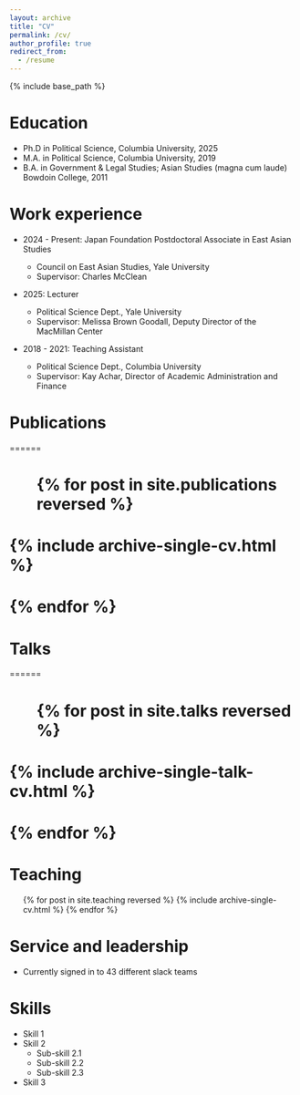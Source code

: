 ```yaml
---
layout: archive
title: "CV"
permalink: /cv/
author_profile: true
redirect_from:
  - /resume
---
```


{% include base_path %}

Education
======
* Ph.D in Political Science, Columbia University, 2025
* M.A. in Political Science, Columbia University, 2019
* B.A. in Government & Legal Studies; Asian Studies (magna cum laude) Bowdoin College, 2011

Work experience
======
* 2024 - Present: Japan Foundation Postdoctoral Associate in East Asian Studies
  * Council on East Asian Studies, Yale University
  * Supervisor: Charles McClean

* 2025: Lecturer
  * Political Science Dept., Yale University
  * Supervisor: Melissa Brown Goodall, Deputy Director of the MacMillan Center

* 2018 - 2021: Teaching Assistant
  * Political Science Dept., Columbia University
  * Supervisor: Kay Achar, Director of Academic Administration and Finance

# Publications
======
 # <ul>{% for post in site.publications reversed %}
 #   {% include archive-single-cv.html %}
 # {% endfor %}</ul>
  
# Talks
======
 # <ul>{% for post in site.talks reversed %}
 #   {% include archive-single-talk-cv.html  %}
 # {% endfor %}</ul>
  
Teaching
======
  <ul>{% for post in site.teaching reversed %}
    {% include archive-single-cv.html %}
  {% endfor %}</ul>
  
Service and leadership
======
* Currently signed in to 43 different slack teams

Skills
======
* Skill 1
* Skill 2
  * Sub-skill 2.1
  * Sub-skill 2.2
  * Sub-skill 2.3
* Skill 3
